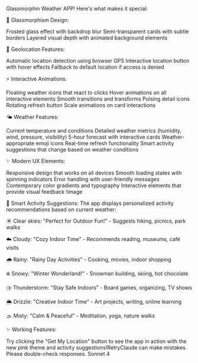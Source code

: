  Glassmorphin Weather APP! Here's what makes it special:

🎨 Glassmorphism Design:

Frosted glass effect with backdrop blur
Semi-transparent cards with subtle borders
Layered visual depth with animated background elements

📍 Geolocation Features:

Automatic location detection using browser GPS
Interactive location button with hover effects
Fallback to default location if access is denied

⚡ Interactive Animations:

Floating weather icons that react to clicks
Hover animations on all interactive elements
Smooth transitions and transforms
Pulsing detail icons
Rotating refresh button
Scale animations on card interactions

🌤️ Weather Features:

Current temperature and conditions
Detailed weather metrics (humidity, wind, pressure, visibility)
5-hour forecast with interactive cards
Weather-appropriate emoji icons
Real-time refresh functionality
Smart activity suggestions that change based on weather conditions

✨ Modern UX Elements:

Responsive design that works on all devices
Smooth loading states with spinning indicators
Error handling with user-friendly messages
Contemporary color gradients and typography
Interactive elements that provide visual feedback
!image[]()



🎯 Smart Activity Suggestions:
The app displays personalized activity recommendations based on current weather:

☀️ Clear skies: "Perfect for Outdoor Fun!" - Suggests hiking, picnics, park walks

☁️ Cloudy: "Cozy Indoor Time" - Recommends reading, museums, café visits

🌧️ Rainy: "Rainy Day Activities" - Cooking, movies, indoor shopping

❄️ Snowy: "Winter Wonderland!" - Snowman building, skiing, hot chocolate

⛈️ Thunderstorm: "Stay Safe Indoors" - Board games, organizing, TV shows

🌦️ Drizzle: "Creative Indoor Time" - Art projects, writing, online learning

🌫️ Misty: "Calm & Peaceful" - Meditation, yoga, nature walks



✨ Working Features:



Try clicking the "Get My Location" button to see the app in action with the new pink theme and activity suggestions!RetryClaude can make mistakes. Please double-check responses. Sonnet 4
